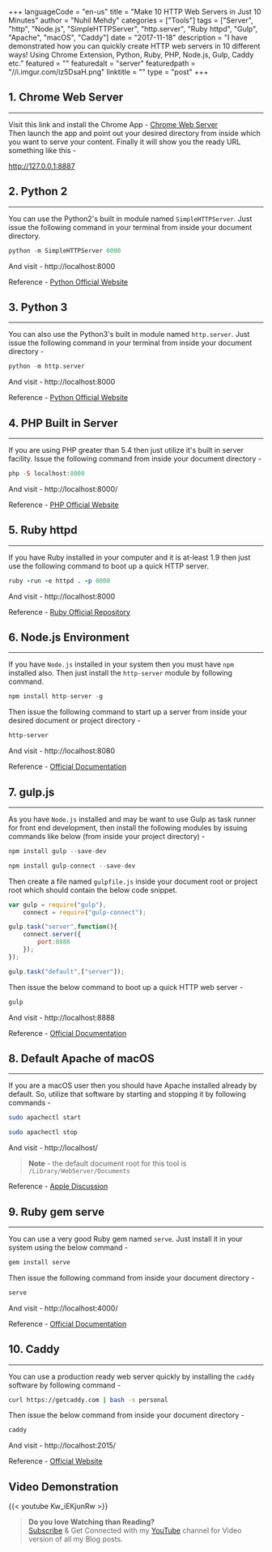 +++
languageCode = "en-us"
title = "Make 10 HTTP Web Servers in Just 10 Minutes"
author = "Nuhil Mehdy"
categories = ["Tools"]
tags = ["Server", 
        "http", 
        "Node.js", 
        "SimpleHTTPServer", 
        "http.server", 
        "Ruby httpd", 
        "Gulp", 
        "Apache", 
        "macOS", 
        "Caddy"]
date = "2017-11-18"
description = "I have demonstrated how you can quickly create HTTP web servers in 10 different ways! Using Chrome Extension, Python, Ruby, PHP, Node.js, Gulp, Caddy etc."
featured = ""
featuredalt = "server"
featuredpath = "//i.imgur.com/iz5DsaH.png"
linktitle = ""
type = "post"
+++

## 1. Chrome Web Server  
---
Visit this link and install the Chrome App - 
[Chrome Web Server](https://chrome.google.com/webstore/detail/web-server-for-chrome/ofhbbkphhbklhfoeikjpcbhemlocgigb?hl=en)    
Then launch the app and point out your desired directory from inside which you want to serve your content. Finally it will show you the ready URL something like this - 

http://127.0.0.1:8887   


## 2. Python 2  
---
You can use the Python2's built in module named `SimpleHTTPServer`. Just issue the following command in your terminal from inside your document directory.     

```python
python -m SimpleHTTPServer 8000
```  

And visit - 
http://localhost:8000  

Reference - [Python Official Website](https://docs.python.org/2/library/simplehttpserver.html)   


## 3. Python 3   
---   
You can also use the Python3's built in module named `http.server`. Just issue the following command in your terminal from inside your document directory -    

```python
python -m http.server
```    

And visit - 
http://localhost:8000   

Reference - [Python Official Website](https://docs.python.org/3/library/http.server.html)   


## 4. PHP Built in Server  
---
If you are using PHP greater than 5.4 then just utilize it's built in server facility. Issue the following command from inside your document directory -   

```php
php -S localhost:8000
```   

And visit - 
http://localhost:8000/   

Reference - [PHP Official Website](http://php.net/manual/en/features.commandline.webserver.php)   


## 5. Ruby	httpd  
---
If you have Ruby installed in your computer and it is at-least 1.9 then just use the following command to boot up a quick HTTP server.  

```ruby
ruby -run -e httpd . -p 8000
```   

And visit - 
http://localhost:8000   

Reference - [Ruby Official Repository](https://github.com/ruby/ruby/blob/trunk/lib/un.rb#L313)   

## 6. Node.js Environment  
---
If you have `Node.js` installed in your system then you must have `npm` installed also. Then just install the `http-server` module by following command.     

```js
npm install http-server -g
```   

Then issue the following command to start up a server from inside your desired document or project directory -   

```sh
http-server
```   

And visit - 
http://localhost:8080   

Reference - [Official Documentation](https://www.npmjs.com/package/http-server)   

## 7. gulp.js   
---
As you have `Node.js` installed and may be want to use Gulp as task runner for front end development, then install the following modules by issuing commands like below (from inside your project directory) -    
```js
npm install gulp --save-dev
```   
```js
npm install gulp-connect --save-dev
```   

Then create a file named `gulpfile.js` inside your document root or project root which should contain the below code snippet.   

```js
var gulp = require("gulp"),
    connect = require("gulp-connect");

gulp.task("server",function(){
    connect.server({
        port:8888
    });
});

gulp.task("default",["server"]);
```   

Then issue the below command to boot up a quick HTTP web server -   

```js
gulp
```   

And visit - 
http://localhost:8888   

Reference - [Official Documentation](https://www.npmjs.com/package/gulp-connect)   

## 8. Default Apache of macOS
---   
If you are a macOS user then you should have Apache installed already by default. So, utilize that software by starting and stopping it by following commands -   

```sh
sudo apachectl start
```   
```sh
sudo apachectl stop
```   

And visit - 
http://localhost/   

> **Note** - the default document root for this tool is `/Library/WebServer/Documents`   

Reference - [Apple Discussion](https://discussions.apple.com/docs/DOC-12034)   


## 9. Ruby gem serve
---   
You can use a very good Ruby gem named `serve`. Just install it in your system using the below command -   

```ruby
gem install serve
```   

Then issue the following command from inside your document directory -   

```sh
serve
```  

And visit - 
http://localhost:4000/

Reference - [Official Documentation](https://rubygems.org/gems/serve/versions/1.5.2)    


## 10. Caddy
---   
You can use a production ready web server quickly by installing the `caddy` software by following command -   

```sh
curl https://getcaddy.com | bash -s personal
```   

Then issue the below command from inside your document directory -   

```sh
caddy
```   

And visit - 
http://localhost:2015/   

Reference - [Official Website](https://caddyserver.com/)   


## Video Demonstration   
{{< youtube Kw_iEKjunRw >}}


> **Do you love Watching than Reading?**  
[Subscribe](https://www.youtube.com/channel/UCJFY9iVRXTJu1SPVI_vRNDw) & Get Connected with my [YouTube](https://www.youtube.com/channel/UCJFY9iVRXTJu1SPVI_vRNDw) channel for Video version of all my Blog posts.